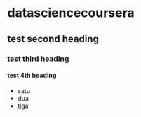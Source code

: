 # datasciencecoursera
## test second heading
### test third heading
#### test 4th heading
* satu
* dua
* tiga
